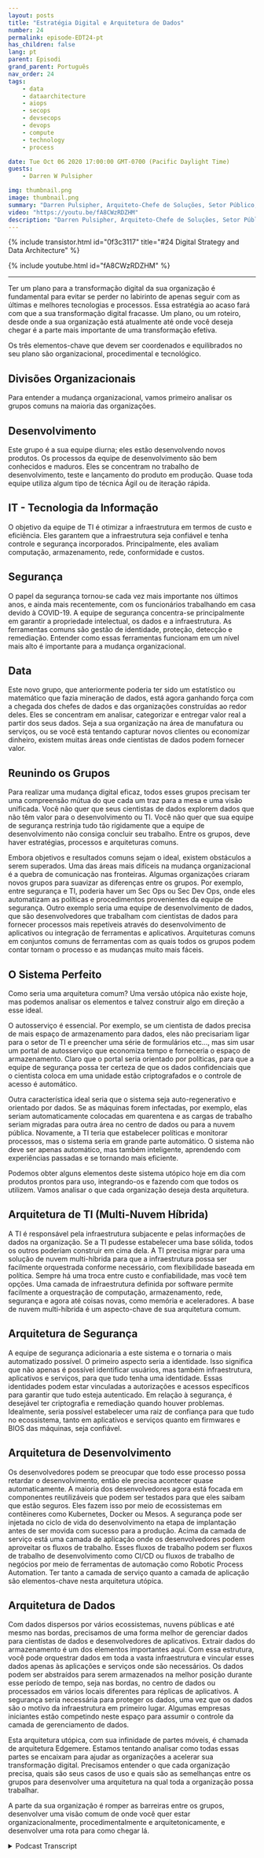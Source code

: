 ```yaml
---
layout: posts
title: "Estratégia Digital e Arquitetura de Dados"
number: 24
permalink: episode-EDT24-pt
has_children: false
lang: pt
parent: Episodi
grand_parent: Português
nav_order: 24
tags:
    - data
    - dataarchitecture
    - aiops
    - secops
    - devsecops
    - devops
    - compute
    - technology
    - process

date: Tue Oct 06 2020 17:00:00 GMT-0700 (Pacific Daylight Time)
guests:
    - Darren W Pulsipher

img: thumbnail.png
image: thumbnail.png
summary: "Darren Pulsipher, Arquiteto-Chefe de Soluções, Setor Público, Intel, descreve a estratégia digital e a arquitetura para transformar efetivamente sua organização. Ele explica como os elementos organizacionais, procedimentais e tecnológicos devem ser equilibrados para funcionar de forma eficiente em direção a uma arquitetura comum e ideal que apoie uma visão unificada."
video: "https://youtu.be/fA8CWzRDZHM"
description: "Darren Pulsipher, Arquiteto-Chefe de Soluções, Setor Público, Intel, descreve a estratégia digital e a arquitetura para transformar efetivamente sua organização. Ele explica como os elementos organizacionais, procedimentais e tecnológicos devem ser equilibrados para funcionar de forma eficiente em direção a uma arquitetura comum e ideal que apoie uma visão unificada."
---
```


<div>
{% include transistor.html id="0f3c3117" title="#24 Digital Strategy and Data Architecture" %}

{% include youtube.html id="fA8CWzRDZHM" %}
</div>

---

Ter um plano para a transformação digital da sua organização é fundamental para evitar se perder no labirinto de apenas seguir com as últimas e melhores tecnologias e processos. Essa estratégia ao acaso fará com que a sua transformação digital fracasse. Um plano, ou um roteiro, desde onde a sua organização está atualmente até onde você deseja chegar é a parte mais importante de uma transformação efetiva.

Os três elementos-chave que devem ser coordenados e equilibrados no seu plano são organizacional, procedimental e tecnológico.

## Divisões Organizacionais

Para entender a mudança organizacional, vamos primeiro analisar os grupos comuns na maioria das organizações.

## Desenvolvimento

Este grupo é a sua equipe diurna; eles estão desenvolvendo novos produtos. Os processos da equipe de desenvolvimento são bem conhecidos e maduros. Eles se concentram no trabalho de desenvolvimento, teste e lançamento do produto em produção. Quase toda equipe utiliza algum tipo de técnica Ágil ou de iteração rápida.

## IT - Tecnologia da Informação

O objetivo da equipe de TI é otimizar a infraestrutura em termos de custo e eficiência. Eles garantem que a infraestrutura seja confiável e tenha controle e segurança incorporados. Principalmente, eles avaliam computação, armazenamento, rede, conformidade e custos.

## Segurança

O papel da segurança tornou-se cada vez mais importante nos últimos anos, e ainda mais recentemente, com os funcionários trabalhando em casa devido à COVID-19. A equipe de segurança concentra-se principalmente em garantir a propriedade intelectual, os dados e a infraestrutura. As ferramentas comuns são gestão de identidade, proteção, detecção e remediação. Entender como essas ferramentas funcionam em um nível mais alto é importante para a mudança organizacional.

## Data

Este novo grupo, que anteriormente poderia ter sido um estatístico ou matemático que fazia mineração de dados, está agora ganhando força com a chegada dos chefes de dados e das organizações construídas ao redor deles. Eles se concentram em analisar, categorizar e entregar valor real a partir dos seus dados. Seja a sua organização na área de manufatura ou serviços, ou se você está tentando capturar novos clientes ou economizar dinheiro, existem muitas áreas onde cientistas de dados podem fornecer valor.

## Reunindo os Grupos

Para realizar uma mudança digital eficaz, todos esses grupos precisam ter uma compreensão mútua do que cada um traz para a mesa e uma visão unificada. Você não quer que seus cientistas de dados explorem dados que não têm valor para o desenvolvimento ou TI. Você não quer que sua equipe de segurança restrinja tudo tão rigidamente que a equipe de desenvolvimento não consiga concluir seu trabalho. Entre os grupos, deve haver estratégias, processos e arquiteturas comuns.

Embora objetivos e resultados comuns sejam o ideal, existem obstáculos a serem superados. Uma das áreas mais difíceis na mudança organizacional é a quebra de comunicação nas fronteiras. Algumas organizações criaram novos grupos para suavizar as diferenças entre os grupos. Por exemplo, entre segurança e TI, poderia haver um Sec Ops ou Sec Dev Ops, onde eles automatizam as políticas e procedimentos provenientes da equipe de segurança. Outro exemplo seria uma equipe de desenvolvimento de dados, que são desenvolvedores que trabalham com cientistas de dados para fornecer processos mais repetíveis através do desenvolvimento de aplicativos ou integração de ferramentas e aplicativos. Arquiteturas comuns em conjuntos comuns de ferramentas com as quais todos os grupos podem contar tornam o processo e as mudanças muito mais fáceis.

## O Sistema Perfeito

Como seria uma arquitetura comum? Uma versão utópica não existe hoje, mas podemos analisar os elementos e talvez construir algo em direção a esse ideal.

O autosserviço é essencial. Por exemplo, se um cientista de dados precisa de mais espaço de armazenamento para dados, eles não precisariam ligar para o setor de TI e preencher uma série de formulários etc..., mas sim usar um portal de autosserviço que economiza tempo e forneceria o espaço de armazenamento. Claro que o portal seria orientado por políticas, para que a equipe de segurança possa ter certeza de que os dados confidenciais que o cientista coloca em uma unidade estão criptografados e o controle de acesso é automático.

Outra característica ideal seria que o sistema seja auto-regenerativo e orientado por dados. Se as máquinas forem infectadas, por exemplo, elas seriam automaticamente colocadas em quarentena e as cargas de trabalho seriam migradas para outra área no centro de dados ou para a nuvem pública. Novamente, a TI teria que estabelecer políticas e monitorar processos, mas o sistema seria em grande parte automático. O sistema não deve ser apenas automático, mas também inteligente, aprendendo com experiências passadas e se tornando mais eficiente.

Podemos obter alguns elementos deste sistema utópico hoje em dia com produtos prontos para uso, integrando-os e fazendo com que todos os utilizem. Vamos analisar o que cada organização deseja desta arquitetura.

## Arquitetura de TI (Multi-Nuvem Híbrida)

A TI é responsável pela infraestrutura subjacente e pelas informações de dados na organização. Se a TI pudesse estabelecer uma base sólida, todos os outros poderiam construir em cima dela. A TI precisa migrar para uma solução de nuvem multi-híbrida para que a infraestrutura possa ser facilmente orquestrada conforme necessário, com flexibilidade baseada em política. Sempre há uma troca entre custo e confiabilidade, mas você tem opções. Uma camada de infraestrutura definida por software permite facilmente a orquestração de computação, armazenamento, rede, segurança e agora até coisas novas, como memória e aceleradores. A base de nuvem multi-híbrida é um aspecto-chave de sua arquitetura comum.

## Arquitetura de Segurança

A equipe de segurança adicionaria a este sistema e o tornaria o mais automatizado possível. O primeiro aspecto seria a identidade. Isso significa que não apenas é possível identificar usuários, mas também infraestrutura, aplicativos e serviços, para que tudo tenha uma identidade. Essas identidades podem estar vinculadas a autorizações e acessos específicos para garantir que tudo esteja autenticado. Em relação à segurança, é desejável ter criptografia e remediação quando houver problemas. Idealmente, seria possível estabelecer uma raiz de confiança para que tudo no ecossistema, tanto em aplicativos e serviços quanto em firmwares e BIOS das máquinas, seja confiável.

## Arquitetura de Desenvolvimento

Os desenvolvedores podem se preocupar que todo esse processo possa retardar o desenvolvimento, então ele precisa acontecer quase automaticamente. A maioria dos desenvolvedores agora está focada em componentes reutilizáveis ​​que podem ser testados para que eles saibam que estão seguros. Eles fazem isso por meio de ecossistemas em contêineres como Kubernetes, Docker ou Mesos. A segurança pode ser injetada no ciclo de vida do desenvolvimento na etapa de implantação antes de ser movida com sucesso para a produção. Acima da camada de serviço está uma camada de aplicação onde os desenvolvedores podem aproveitar os fluxos de trabalho. Esses fluxos de trabalho podem ser fluxos de trabalho de desenvolvimento como CI/CD ou fluxos de trabalho de negócios por meio de ferramentas de automação como Robotic Process Automation. Ter tanto a camada de serviço quanto a camada de aplicação são elementos-chave nesta arquitetura utópica.

## Arquitetura de Dados

Com dados dispersos por vários ecossistemas, nuvens públicas e até mesmo nas bordas, precisamos de uma forma melhor de gerenciar dados para cientistas de dados e desenvolvedores de aplicativos. Extrair dados do armazenamento é um dos elementos importantes aqui. Com essa estrutura, você pode orquestrar dados em toda a vasta infraestrutura e vincular esses dados apenas às aplicações e serviços onde são necessários. Os dados podem ser abstraídos para serem armazenados na melhor posição durante esse período de tempo, seja nas bordas, no centro de dados ou processados em vários locais diferentes para réplicas de aplicativos. A segurança seria necessária para proteger os dados, uma vez que os dados são o motivo da infraestrutura em primeiro lugar. Algumas empresas iniciantes estão competindo neste espaço para assumir o controle da camada de gerenciamento de dados.

Esta arquitetura utópica, com sua infinidade de partes móveis, é chamada de arquitetura Edgemere. Estamos tentando analisar como todas essas partes se encaixam para ajudar as organizações a acelerar sua transformação digital. Precisamos entender o que cada organização precisa, quais são seus casos de uso e quais são as semelhanças entre os grupos para desenvolver uma arquitetura na qual toda a organização possa trabalhar.

A parte da sua organização é romper as barreiras entre os grupos, desenvolver uma visão comum de onde você quer estar organizacionalmente, procedimentalmente e arquitetonicamente, e desenvolver uma rota para como chegar lá.



<details>
<summary> Podcast Transcript </summary>

<p></p>

</details>
